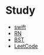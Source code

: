 # Study



- [swift](https://github.com/ljyKangaroo/Karo_Study/tree/master/swift)
- [RN](https://github.com/ljyKangaroo/Karo_Study/tree/master/RN)
- [BST](https://github.com/ljyKangaroo/Karo_Study/tree/master/BST)
- [LeetCode](https://github.com/ljyKangaroo/Karo_Study/tree/master/LeetCode)


